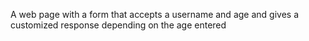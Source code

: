 A web page with a form that accepts a username and age and gives a customized response depending on the age entered